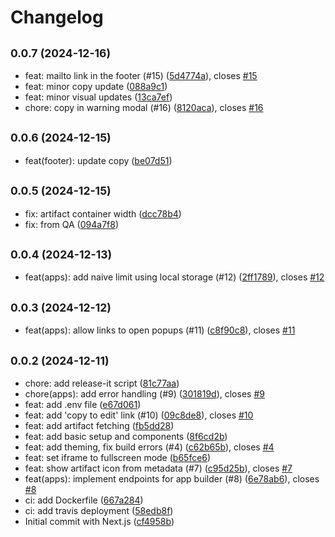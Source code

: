 # Changelog

## <small>0.0.7 (2024-12-16)</small>

* feat: mailto link in the footer (#15) ([5d4774a](https://github.com/i-am-bee/bee-artifacts-site/commit/5d4774a)), closes [#15](https://github.com/i-am-bee/bee-artifacts-site/issues/15)
* feat: minor copy update ([088a9c1](https://github.com/i-am-bee/bee-artifacts-site/commit/088a9c1))
* feat: minor visual updates ([13ca7ef](https://github.com/i-am-bee/bee-artifacts-site/commit/13ca7ef))
* chore: copy in warning modal (#16) ([8120aca](https://github.com/i-am-bee/bee-artifacts-site/commit/8120aca)), closes [#16](https://github.com/i-am-bee/bee-artifacts-site/issues/16)

## <small>0.0.6 (2024-12-15)</small>

* feat(footer): update copy ([be07d51](https://github.com/i-am-bee/bee-artifacts-site/commit/be07d51))

## <small>0.0.5 (2024-12-15)</small>

* fix: artifact container width ([dcc78b4](https://github.com/i-am-bee/bee-artifacts-site/commit/dcc78b4))
* fix: from QA ([094a7f8](https://github.com/i-am-bee/bee-artifacts-site/commit/094a7f8))

## <small>0.0.4 (2024-12-13)</small>

* feat(apps): add naive limit using local storage (#12) ([2ff1789](https://github.com/i-am-bee/bee-artifacts-site/commit/2ff1789)), closes [#12](https://github.com/i-am-bee/bee-artifacts-site/issues/12)

## <small>0.0.3 (2024-12-12)</small>

* feat(apps): allow links to open popups (#11) ([c8f90c8](https://github.com/i-am-bee/bee-artifacts-site/commit/c8f90c8)), closes [#11](https://github.com/i-am-bee/bee-artifacts-site/issues/11)

## <small>0.0.2 (2024-12-11)</small>

* chore: add release-it script ([81c77aa](https://github.com/i-am-bee/bee-artifacts-site/commit/81c77aa))
* chore(apps): add error handling (#9) ([301819d](https://github.com/i-am-bee/bee-artifacts-site/commit/301819d)), closes [#9](https://github.com/i-am-bee/bee-artifacts-site/issues/9)
* feat: add .env file ([e67d061](https://github.com/i-am-bee/bee-artifacts-site/commit/e67d061))
* feat: add 'copy to edit' link (#10) ([09c8de8](https://github.com/i-am-bee/bee-artifacts-site/commit/09c8de8)), closes [#10](https://github.com/i-am-bee/bee-artifacts-site/issues/10)
* feat: add artifact fetching ([fb5dd28](https://github.com/i-am-bee/bee-artifacts-site/commit/fb5dd28))
* feat: add basic setup and components ([8f6cd2b](https://github.com/i-am-bee/bee-artifacts-site/commit/8f6cd2b))
* feat: add theming, fix build errors (#4) ([c62b65b](https://github.com/i-am-bee/bee-artifacts-site/commit/c62b65b)), closes [#4](https://github.com/i-am-bee/bee-artifacts-site/issues/4)
* feat: set iframe to fullscreen mode ([b65fce6](https://github.com/i-am-bee/bee-artifacts-site/commit/b65fce6))
* feat: show artifact icon from metadata (#7) ([c95d25b](https://github.com/i-am-bee/bee-artifacts-site/commit/c95d25b)), closes [#7](https://github.com/i-am-bee/bee-artifacts-site/issues/7)
* feat(apps): implement endpoints for app builder (#8) ([6e78ab6](https://github.com/i-am-bee/bee-artifacts-site/commit/6e78ab6)), closes [#8](https://github.com/i-am-bee/bee-artifacts-site/issues/8)
* ci: add Dockerfile ([667a284](https://github.com/i-am-bee/bee-artifacts-site/commit/667a284))
* ci: add travis deployment ([58edb8f](https://github.com/i-am-bee/bee-artifacts-site/commit/58edb8f))
* Initial commit with Next.js ([cf4958b](https://github.com/i-am-bee/bee-artifacts-site/commit/cf4958b))
